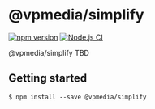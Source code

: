 # @vpmedia/simplify

[![npm version](https://badge.fury.io/js/@vpmedia%2Fsimplify.svg?v=1.0.3)](https://badge.fury.io/js/@vpmedia%2Fsimplify)
[![Node.js CI](https://github.com/vpmedia/simplify/actions/workflows/node.js.yml/badge.svg)](https://github.com/vpmedia/simplify/actions/workflows/node.js.yml)

@vpmedia/simplify TBD

## Getting started

    $ npm install --save @vpmedia/simplify
